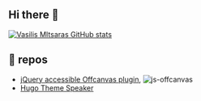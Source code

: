 ## Hi there 👋
[![Vasilis MItsaras GitHub stats](https://github-readme-stats.vercel.app/api?username=vmitsaras&count_private=true&show_icons=true&theme=radical)](https://github.com/vmitsaras/github-readme-stats)

## 🔭 repos
* [jQuery accessible Offcanvas plugin](https://github.com/vmitsaras/js-offcanvas), ![js-offcanvas](https://img.shields.io/npm/dt/js-offcanvas.svg)
* [Hugo Theme Speaker](https://github.com/vmitsaras/hugo-theme-speaker)

<!--
**vmitsaras/vmitsaras** is a ✨ _special_ ✨ repository because its `README.md` (this file) appears on your GitHub profile.

Here are some ideas to get you started:

- 🔭 I’m currently working on ...
- 🌱 I’m currently learning ...
- 👯 I’m looking to collaborate on ...
- 🤔 I’m looking for help with ...
- 💬 Ask me about ...
- 📫 How to reach me: ...
- 😄 Pronouns: ...
- ⚡ Fun fact: ...
-->
